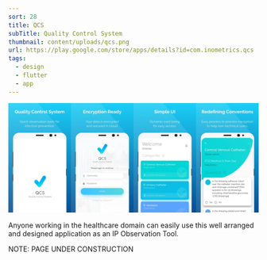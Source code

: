 ```yaml
---
sort: 28
title: QCS
subTitle: Quality Control System
thumbnail: content/uploads/qcs.png
url: https://play.google.com/store/apps/details?id=com.inometrics.qcs
tags:
  - design
  - flutter
  - app
---
```


![App Screens](content/uploads/qcs-intro.png)

Anyone working in the healthcare domain can easily use this well arranged and designed application as an IP Observation Tool.

NOTE: PAGE UNDER CONSTRUCTION
